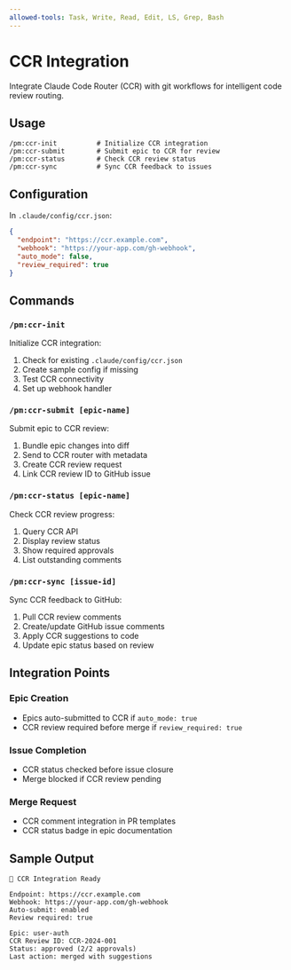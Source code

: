 ```yaml
---
allowed-tools: Task, Write, Read, Edit, LS, Grep, Bash
---
```


# CCR Integration

Integrate Claude Code Router (CCR) with git workflows for intelligent code review routing.

## Usage
```
/pm:ccr-init          # Initialize CCR integration
/pm:ccr-submit        # Submit epic to CCR for review
/pm:ccr-status        # Check CCR review status
/pm:ccr-sync          # Sync CCR feedback to issues
```

## Configuration

In `.claude/config/ccr.json`:
```json
{
  "endpoint": "https://ccr.example.com",
  "webhook": "https://your-app.com/gh-webhook",
  "auto_mode": false,
  "review_required": true
}
```

## Commands

### `/pm:ccr-init`
Initialize CCR integration:
1. Check for existing `.claude/config/ccr.json`
2. Create sample config if missing
3. Test CCR connectivity
4. Set up webhook handler

### `/pm:ccr-submit [epic-name]`
Submit epic to CCR review:
1. Bundle epic changes into diff
2. Send to CCR router with metadata
3. Create CCR review request
4. Link CCR review ID to GitHub issue

### `/pm:ccr-status [epic-name]`
Check CCR review progress:
1. Query CCR API
2. Display review status
3. Show required approvals
4. List outstanding comments

### `/pm:ccr-sync [issue-id]`
Sync CCR feedback to GitHub:
1. Pull CCR review comments
2. Create/update GitHub issue comments
3. Apply CCR suggestions to code
4. Update epic status based on review

## Integration Points

### Epic Creation
- Epics auto-submitted to CCR if `auto_mode: true`
- CCR review required before merge if `review_required: true`

### Issue Completion
- CCR status checked before issue closure
- Merge blocked if CCR review pending

### Merge Request
- CCR comment integration in PR templates
- CCR status badge in epic documentation

## Sample Output

```
🤖 CCR Integration Ready

Endpoint: https://ccr.example.com
Webhook: https://your-app.com/gh-webhook
Auto-submit: enabled
Review required: true

Epic: user-auth
CCR Review ID: CCR-2024-001
Status: approved (2/2 approvals)
Last action: merged with suggestions
```